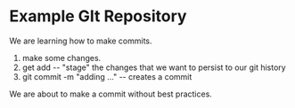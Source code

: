 # Example GIt Repository

We are learning how to make commits.

1. make some changes.
2. get add -- "stage" the changes that we want to persist to our git history
3. git commit -m "adding ..." -- creates a commit

We are about to make a commit without best practices.